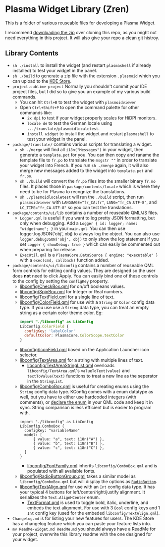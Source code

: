 # Plasma Widget Library (Zren)

This is a folder of various reuseable files for developing a Plasma Widget.

I recommend [downloading the zip](https://github.com/Zren/plasma-applet-lib/archive/master.zip) over cloning this repo, as you might not need everything in this project. It will also give your repo a clean git histroy.

## Library Contents

* `sh ./install` to install the widget (and restart `plasmashell` if already installed) to test your widget in the panel.
* `sh ./build` to generate a zip file with the extension `.plasmoid` which you can upload to the [KDE Store](https://store.kde.org).
* `project.sublime-project` Normally you shouldn't commit your IDE project files, but I did so to give you an example of my various build commands.
	* You can hit `Ctrl+B` to test the widget with `plasmoidviewer`
	* Open `Ctrl+Shift+P` to open the command palette for other commands like:
		* `2x dpi` to test if your widget properly scales for HiDPI monitors.
		* `locale de` to test the German locale using `.../translate/plasmoidlocaletest`.
		* `install widget` to install the widget and restart `plasmashell` to test your widget in the panel.
* `package/translate/` contains various scripts for translating a widget.
	* `sh ./merge` will find all `i18n("Messages")` in your widget, then generate a `template.pot` for you. You can then copy and raname the template file to `fr.po` to translate the `msgstr ""` in order to translate your widget into French. If you run `sh ./merge` again, it will also merge new messages added to the widget into `template.pot` and `fr.po`.
	* `sh ./build` will convert the `fr.po` files into the smaller binary `fr.mo` files. It places those in `package/contents/locale` which is where they need to be for Plasma to recognize the translations.
	* `sh ./plasmoidlocaletest` will run the `./build` script, then run `plasmoidviewer` with `LANGUAGE="fr_CA:fr"`, `LANG="fr_CA.UTF-8"`, and `LC_TIME="fr_CA.UTF-8"` so you can test the translations.
* `package/contents/ui/lib` contains a number of reuseable QML/JS files.
	* `Logger.qml` is useful if you want to log pretty JSON formatting, but only when debugging. Add a `Logger { id: logger; name: "widgetname"; }` in your `main.qml`. You can then use logger.logJSON('obj', obj) to always log the object. You can also use `logger.debugJSON('obj', obj)` to only show the log statement if you set `Logger { showDebug: true }` which can easily be commented out when preparing for release.
	* `ExecUtil.qml` is a `PlasmaCore.DataSource { engine: "executable" }` with a `exec(cmd, callback)` function added.
* `package/contents/ui/libconfig` contains a number of reuseable QML form controls for editing config values. They are designed so the user does **not** need to click Apply. You can easily bind one of these controls to the config by setting the `configKey` property.
	* [libconfig/CheckBox.qml](https://github.com/Zren/plasma-applet-lib/blob/master/package/contents/ui/libconfig/CheckBox.qml) for on/off booleans values.
	* [libconfig/SpinBox.qml](https://github.com/Zren/plasma-applet-lib/blob/master/package/contents/ui/libconfig/SpinBox.qml) for Integer or Real numbers.
	* [libconfig/TextField.qml](https://github.com/Zren/plasma-applet-lib/blob/master/package/contents/ui/libconfig/TextField.qml) for a single line of text.
	* [libconfig/ColorField.qml](https://github.com/Zren/plasma-applet-lib/blob/master/package/contents/ui/libconfig/ColorField.qml) for use with a `String` or `Color` config data type. If you use use a `String` data type, you can treat an empty string as a certain color theme color. Eg:
	  ```qml
	  import "./libconfig" as LibConfig
	  LibConfig.ColorField {
	    configKey: 'labelColor'
	    defaultColor: PlasmaCore.ColorScope.textColor
	  }
	  ```
	* [libconfig/IconField.qml](https://github.com/Zren/plasma-applet-lib/blob/master/package/contents/ui/libconfig/IconField.qml) based on the Application Launcher icon selector.
	* [libconfig/TextArea.qml](https://github.com/Zren/plasma-applet-lib/blob/master/package/contents/ui/libconfig/TextArea.qml) for a string with multiple lines of text.
	    * [libconfig/TextAreaStringList.qml](https://github.com/Zren/plasma-applet-lib/blob/master/package/contents/ui/libconfig/TextAreaStringList.qml) overloads `libconfig/TextArea.qml`'s `valueToText(value)` and `textToValue(text)` functions to treat a new line as the seperator in the `StringList`.
	* [libconfig/ComboBox.qml](https://github.com/Zren/plasma-applet-lib/blob/master/package/contents/ui/libconfig/ComboBox.qml) is useful for creating enums using the `String` config data type. KConfig comes with a enum datatype as well, but you have to either use hardcoded integers (with comments), or [declare the enum](https://stackoverflow.com/a/48460159/947742) in your QML code and keep it in sync. String comparison is less efficient but is easier to program with.
	  ```
	  import "./libconfig" as LibConfig
	  LibConfig.ComboBox {
	  	configKey: "variableName"
	  	model: [
	  		{ value: "a", text: i18n("A") },
	  		{ value: "b", text: i18n("B") },
	  		{ value: "c", text: i18n("C") },
	  	]
	  }
	  ```
	    * [libconfig/FontFamily.qml](https://github.com/Zren/plasma-applet-lib/blob/master/package/contents/ui/libconfig/FontFamily.qml) inherits `libconfig/ComboBox.qml` and is populated with all available fonts.
	* [libconfig/RadioButtonGroup.qml](https://github.com/Zren/plasma-applet-lib/blob/master/package/contents/ui/libconfig/RadioButtonGroup.qml) takes a similar model as `libconfig/ComboBox.qml` but will display the options as [`RadioButton`](https://doc.qt.io/qt-5/qml-qtquick-controls2-radiobutton.html).
	* [libconfig/TextAlign.qml](https://github.com/Zren/plasma-applet-lib/blob/master/package/contents/ui/libconfig/TextAlign.qml) for use with an `Int` config data type. It has your typical 4 buttons for left/center/right/justify alignment. It serializes the `Text.AlignHCenter` enum.
	    * [TextFormat.qml](https://github.com/Zren/plasma-applet-lib/blob/master/package/contents/ui/libconfig/TextFormat.qml) is used to toggle bold, italic, underline, and embeds the text alignment. For use with 3 `Bool` config keys and 1 `Int` config key (used for the embeded `libconfig/TextAlign.qml`).
* `Changelog.md` is for listing your new features for users. The KDE Store has a changelog feature which you can paste your feature lists into.
* `mv ReadMe-widget.md ReadMe.md` you should always have a ReadMe for your project, overwrite this library readme with the one designed for your widget.

